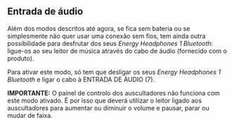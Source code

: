 ## Entrada de áudio

Além dos modos descritos até agora, se fica sem bateria ou se simplesmente não quer usar uma conexão sem fios, tem ainda outra possibilidade para desfrutar dos seus *Energy Headphones 1 Bluetooth*: ligue-os ao seu leitor de música através do cabo de áudio (fornecido com o produto).

Para ativar este modo, só tem que desligar os seus *Energy Headphones 1 Bluetooth* e ligar o cabo à ENTRADA DE ÁUDIO (7).

**IMPORTANTE:** O painel de controlo dos auscultadores não funciona com este modo ativado. É por isso que deverá utilizar o leitor ligado aos auscultadores para aumentar ou diminuir o volume e pausar, parar ou mudar de faixa.

